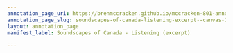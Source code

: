 ```yaml
---
annotation_page_uri: https://brenmccracken.github.io/mccracken-801-annotation/annotations/soundscapes-of-canada-listening-excerpt--canvas-1-transcription.json
annotation_page_slug: soundscapes-of-canada-listening-excerpt--canvas-1-transcription
layout: annotation_page
manifest_label: Soundscapes of Canada - Listening (excerpt)

---
```

